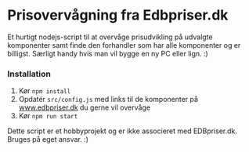 # Prisovervågning fra Edbpriser.dk
Et hurtigt nodejs-script til at overvåge prisudvikling på udvalgte komponenter samt finde den forhandler som har alle komponenter og er billigst. Særligt handy hvis man vil bygge en ny PC eller lign. :) 

### Installation
1) Kør `npm install`
2) Opdatér `src/config.js` med links til de komponenter på www.edbpriser.dk du gerne vil overvåge
3) Kør `npm run start`

Dette script er et hobbyprojekt og er ikke associeret med EDBpriser.dk. Bruges på eget ansvar. :) 
